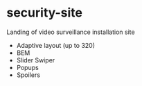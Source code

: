 # security-site  
Landing of video surveillance installation site  
  * Adaptive layout (up to 320)
  * BEM
  * Slider Swiper
  * Popups
  * Spoilers 
